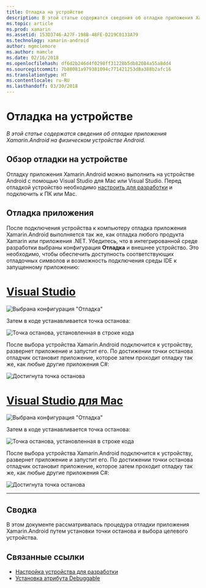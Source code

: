 ```yaml
---
title: Отладка на устройстве
description: В этой статье содержатся сведения об отладке приложения Xamarin.Android на физическом устройстве Android.
ms.topic: article
ms.prod: xamarin
ms.assetid: 153D3746-A27F-198B-48FE-D219C0133A79
ms.technology: xamarin-android
author: mgmclemore
ms.author: mamcle
ms.date: 02/16/2018
ms.openlocfilehash: df6d2b246d4f0298ff31228b5db82084a55a8dd4
ms.sourcegitcommit: 7b88081a979381094c771421253d8a388b2afc16
ms.translationtype: HT
ms.contentlocale: ru-RU
ms.lasthandoff: 03/30/2018
---
```

# <a name="debug-on-device"></a>Отладка на устройстве

_В этой статье содержатся сведения об отладке приложения Xamarin.Android на физическом устройстве Android._

## <a name="debug-on-device-overview"></a>Обзор отладки на устройстве

Отладку приложения Xamarin.Android можно выполнить на устройстве Android с помощью Visual Studio для Mac или Visual Studio. Перед отладкой устройство необходимо [настроить для разработки](~/android/get-started/installation/set-up-device-for-development.md) и подключить к ПК или Mac.


## <a name="debug-application"></a>Отладка приложения

После подключения устройства к компьютеру отладка приложения Xamarin.Android выполняется так же, как отладка любого продукта Xamarin или приложения .NET. Убедитесь, что в интегрированной среде разработки выбраны конфигурация **Отладка** и внешнее устройство. Это необходимо, чтобы обеспечить доступность соответствующих отладочных символов и возможность подключения среды IDE к запущенному приложению: 

# <a name="visual-studiotabvswin"></a>[Visual Studio](#tab/vswin)

![Выбрана конфигурация "Отладка"](debug-on-device-images/image1-vs.png)

Затем в коде устанавливается точка останова:

![Точка останова, установленная в строке кода](debug-on-device-images/image2-vs.png)

После выбора устройства Xamarin.Android подключится к устройству, развернет приложение и запустит его. По достижении точки останова отладчик остановит приложение, которое затем проходит отладку так же, как любые другие приложения C#: 

![Достигнута точка останова](debug-on-device-images/image3-vs.png)

# <a name="visual-studio-for-mactabvsmac"></a>[Visual Studio для Mac](#tab/vsmac)

![Выбрана конфигурация "Отладка"](debug-on-device-images/image1-xs.png)

Затем в коде устанавливается точка останова:

![Точка останова, установленная в строке кода](debug-on-device-images/image2-xs.png)

После выбора устройства Xamarin.Android подключится к устройству, развернет приложение и запустит его. По достижении точки останова отладчик остановит приложение, которое затем проходит отладку так же, как любые другие приложения C#: 

![Достигнута точка останова](debug-on-device-images/image3-xs.png)

-----



## <a name="summary"></a>Сводка

В этом документе рассматривалась процедура отладки приложения Xamarin.Android путем установки точки останова и выбора целевого устройства.


## <a name="related-links"></a>Связанные ссылки

- [Настройка устройства для разработки](~/android/get-started/installation/set-up-device-for-development.md)
- [Установка атрибута Debuggable](~/android/deploy-test/debuggable-attribute.md)
